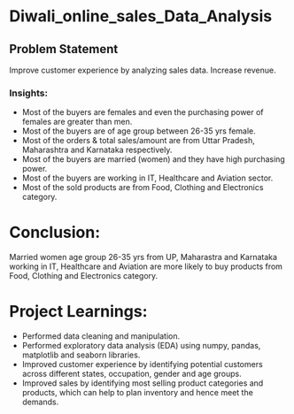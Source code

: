 
# Diwali_online_sales_Data_Analysis


## Problem Statement

Improve customer experience by analyzing sales data. Increase revenue.


### Insights:

- Most of the buyers are females and even the purchasing power of females are greater than men.
- Most of the buyers are of age group between 26-35 yrs female.
- Most of the orders & total sales/amount are from Uttar Pradesh, Maharashtra and Karnataka respectively.
- Most of the buyers are married (women) and they have high purchasing power.
- Most of the buyers are working in IT, Healthcare and Aviation sector.
- Most of the sold products are from Food, Clothing and Electronics category.


 # Conclusion:
 Married women age group 26-35 yrs from UP,  Maharastra and Karnataka working in IT, Healthcare and Aviation are more likely to buy products from Food, Clothing and Electronics category.

 




# Project Learnings:

- Performed data cleaning and manipulation.
- Performed exploratory data analysis (EDA) using numpy, pandas, matplotlib and seaborn libraries.
- Improved customer experience by identifying potential customers across different states, occupation, gender and age groups.
- Improved sales by identifying most selling product categories and products, which can help to plan inventory and hence meet the demands.


           

